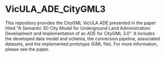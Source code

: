 # VicULA_ADE_CityGML3
This repository provides the CityGML VicULA ADE presented in the paper titled "A Semantic 3D City Model for Underground Land Administration: Development and Implementation of an ADE for CityGML 3.0". It includes the developed data model and schema, the conversion pipeline, associated datasets, and the implemented prototype (GML file). For more information, please see the paper.
